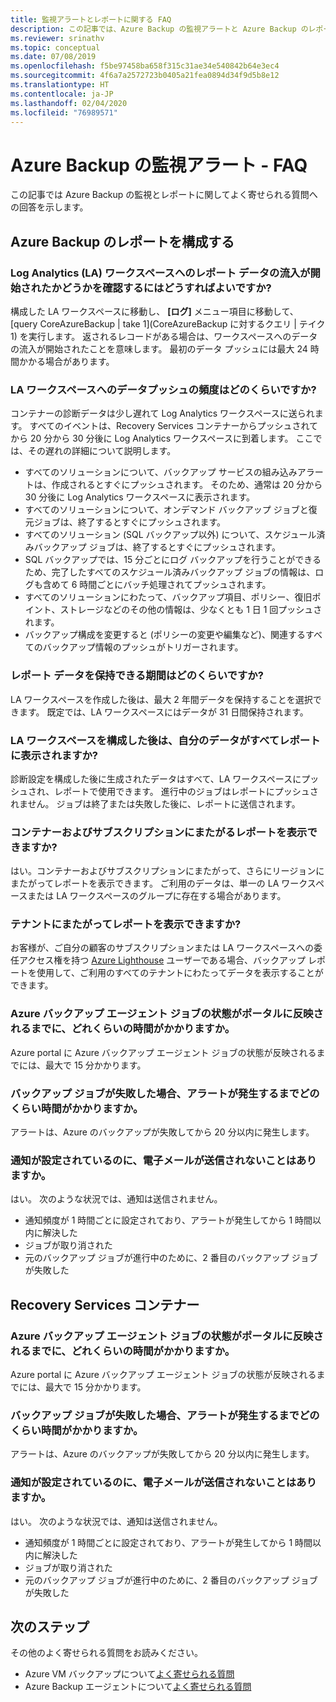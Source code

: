 ```yaml
---
title: 監視アラートとレポートに関する FAQ
description: この記事では、Azure Backup の監視アラートと Azure Backup のレポートに関する一般的な質問への回答を示します。
ms.reviewer: srinathv
ms.topic: conceptual
ms.date: 07/08/2019
ms.openlocfilehash: f5be97458ba658f315c31ae34e540842b64e3ec4
ms.sourcegitcommit: 4f6a7a2572723b0405a21fea0894d34f9d5b8e12
ms.translationtype: HT
ms.contentlocale: ja-JP
ms.lasthandoff: 02/04/2020
ms.locfileid: "76989571"
---
```

# <a name="azure-backup-monitoring-alert---faq"></a>Azure Backup の監視アラート - FAQ

この記事では Azure Backup の監視とレポートに関してよく寄せられる質問への回答を示します。

## <a name="configure-azure-backup-reports"></a>Azure Backup のレポートを構成する

### <a name="how-do-i-check-if-reporting-data-has-started-flowing-into-a-log-analytics-la-workspace"></a>Log Analytics (LA) ワークスペースへのレポート データの流入が開始されたかどうかを確認するにはどうすればよいですか?

構成した LA ワークスペースに移動し、 **[ログ]** メニュー項目に移動して、[query CoreAzureBackup | take 1]\(CoreAzureBackup に対するクエリ | テイク 1\) を実行します。 返されるレコードがある場合は、ワークスペースへのデータの流入が開始されたことを意味します。 最初のデータ プッシュには最大 24 時間かかる場合があります。

### <a name="what-is-the-frequency-of-data-push-to-an-la-workspace"></a>LA ワークスペースへのデータプッシュの頻度はどのくらいですか?

コンテナーの診断データは少し遅れて Log Analytics ワークスペースに送られます。 すべてのイベントは、Recovery Services コンテナーからプッシュされてから 20 分から 30 分後に Log Analytics ワークスペースに到着します。 ここでは、その遅れの詳細について説明します。

* すべてのソリューションについて、バックアップ サービスの組み込みアラートは、作成されるとすぐにプッシュされます。 そのため、通常は 20 分から 30 分後に Log Analytics ワークスペースに表示されます。
* すべてのソリューションについて、オンデマンド バックアップ ジョブと復元ジョブは、終了するとすぐにプッシュされます。
* すべてのソリューション (SQL バックアップ以外) について、スケジュール済みバックアップ ジョブは、終了するとすぐにプッシュされます。
* SQL バックアップでは、15 分ごとにログ バックアップを行うことができるため、完了したすべてのスケジュール済みバックアップ ジョブの情報は、ログも含めて 6 時間ごとにバッチ処理されてプッシュされます。
* すべてのソリューションにわたって、バックアップ項目、ポリシー、復旧ポイント、ストレージなどのその他の情報は、少なくとも 1 日 1 回プッシュされます。
* バックアップ構成を変更すると (ポリシーの変更や編集など)、関連するすべてのバックアップ情報のプッシュがトリガーされます。

### <a name="how-long-can-i-retain-reporting-data"></a>レポート データを保持できる期間はどのくらいですか?

LA ワークスペースを作成した後は、最大 2 年間データを保持することを選択できます。 既定では、LA ワークスペースにはデータが 31 日間保持されます。

### <a name="will-i-see-all-my-data-in-reports-after-i-configure-the-la-workspace"></a>LA ワークスペースを構成した後は、自分のデータがすべてレポートに表示されますか?

 診断設定を構成した後に生成されたデータはすべて、LA ワークスペースにプッシュされ、レポートで使用できます。 進行中のジョブはレポートにプッシュされません。 ジョブは終了または失敗した後に、レポートに送信されます。

### <a name="can-i-view-reports-across-vaults-and-subscriptions"></a>コンテナーおよびサブスクリプションにまたがるレポートを表示できますか?

はい。コンテナーおよびサブスクリプションにまたがって、さらにリージョンにまたがってレポートを表示できます。 ご利用のデータは、単一の LA ワークスペースまたは LA ワークスペースのグループに存在する場合があります。

### <a name="can-i-view-reports-across-tenants"></a>テナントにまたがってレポートを表示できますか?

お客様が、ご自分の顧客のサブスクリプションまたは LA ワークスペースへの委任アクセス権を持つ [Azure Lighthouse](https://azure.microsoft.com/services/azure-lighthouse/) ユーザーである場合、バックアップ レポートを使用して、ご利用のすべてのテナントにわたってデータを表示することができます。

### <a name="how-long-does-it-take-for-the-azure-backup-agent-job-status-to-reflect-in-the-portal"></a>Azure バックアップ エージェント ジョブの状態がポータルに反映されるまでに、どれくらいの時間がかかりますか。

Azure portal に Azure バックアップ エージェント ジョブの状態が反映されるまでには、最大で 15 分かかります。

### <a name="when-a-backup-job-fails-how-long-does-it-take-to-raise-an-alert"></a>バックアップ ジョブが失敗した場合、アラートが発生するまでどのくらい時間がかかりますか。

アラートは、Azure のバックアップが失敗してから 20 分以内に発生します。

### <a name="is-there-a-case-where-an-email-wont-be-sent-if-notifications-are-configured"></a>通知が設定されているのに、電子メールが送信されないことはありますか。

はい。 次のような状況では、通知は送信されません。

* 通知頻度が 1 時間ごとに設定されており、アラートが発生してから 1 時間以内に解決した
* ジョブが取り消された
* 元のバックアップ ジョブが進行中のために、2 番目のバックアップ ジョブが失敗した

## <a name="recovery-services-vault"></a>Recovery Services コンテナー

### <a name="how-long-does-it-take-for-the-azure-backup-agent-job-status-to-reflect-in-the-portal"></a>Azure バックアップ エージェント ジョブの状態がポータルに反映されるまでに、どれくらいの時間がかかりますか。

Azure portal に Azure バックアップ エージェント ジョブの状態が反映されるまでには、最大で 15 分かかります。

### <a name="when-a-backup-job-fails-how-long-does-it-take-to-raise-an-alert"></a>バックアップ ジョブが失敗した場合、アラートが発生するまでどのくらい時間がかかりますか。

アラートは、Azure のバックアップが失敗してから 20 分以内に発生します。

### <a name="is-there-a-case-where-an-email-wont-be-sent-if-notifications-are-configured"></a>通知が設定されているのに、電子メールが送信されないことはありますか。

はい。 次のような状況では、通知は送信されません。

* 通知頻度が 1 時間ごとに設定されており、アラートが発生してから 1 時間以内に解決した
* ジョブが取り消された
* 元のバックアップ ジョブが進行中のために、2 番目のバックアップ ジョブが失敗した

## <a name="next-steps"></a>次のステップ

その他のよく寄せられる質問をお読みください。

* Azure VM バックアップについて[よく寄せられる質問](backup-azure-vm-backup-faq.md)
* Azure Backup エージェントについて[よく寄せられる質問](backup-azure-file-folder-backup-faq.md)
